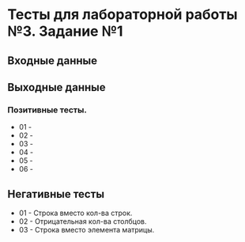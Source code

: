 # Тесты для лабораторной работы №3. Задание №1

## Входные данные


## Выходные данные


### Позитивные тесты.
- 01 - 
- 02 - 
- 03 - 
- 04 - 
- 05 -
- 06 - 

## Негативные тесты
- 01 - Строка вместо кол-ва строк.
- 02 - Отрицательная кол-ва столбцов.
- 03 - Строка вместо элемента матрицы.

